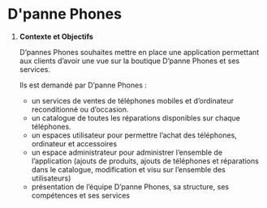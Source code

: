 # D'panne Phones 


1. **Contexte et Objectifs**
    
    D’pannes Phones souhaites mettre en place une application permettant aux clients d’avoir une vue sur la boutique D’panne Phones et ses services.
    
    Ils est demandé par D’panne Phones :
    
    - un services de ventes de téléphones mobiles et d’ordinateur reconditionné ou d’occasion.
    - un catalogue de toutes les réparations disponibles sur chaque téléphones.
    - un espaces utilisateur pour permettre l’achat des téléphones, ordinateur et accessoires
    - un espace administrateur pour administrer l’ensemble de l’application (ajouts de produits, ajouts de téléphones et réparations dans le catalogue, modification et visu sur l’ensemble des utilisateurs)
    - présentation de l’équipe D’panne Phones, sa structure, ses compétences et ses services
